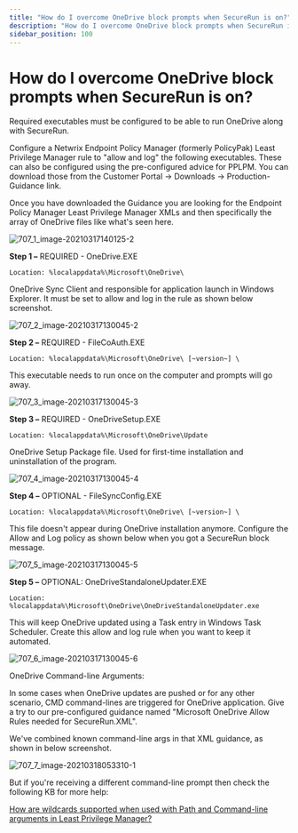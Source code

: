 ```yaml
---
title: "How do I overcome OneDrive block prompts when SecureRun is on?"
description: "How do I overcome OneDrive block prompts when SecureRun is on?"
sidebar_position: 100
---
```


# How do I overcome OneDrive block prompts when SecureRun is on?

Required executables must be configured to be able to run OneDrive along with SecureRun.

Configure a Netwrix Endpoint Policy Manager (formerly PolicyPak) Least Privilege Manager rule to
"allow and log" the following executables. These can also be configured using the pre-configured
advice for PPLPM. You can download those from the Customer Portal → Downloads → Production-Guidance
link.

Once you have downloaded the Guidance you are looking for the Endpoint Policy Manager Least
Privilege Manager XMLs and then specifically the array of OneDrive files like what's seen here.

![707_1_image-20210317140125-2](/images/endpointpolicymanager/troubleshooting/leastprivilege/securerun/707_1_image-20210317140125-2.webp)

**Step 1 –** REQUIRED - OneDrive.EXE

```
Location: %localappdata%\Microsoft\OneDrive\
```

OneDrive Sync Client and responsible for application launch in Windows Explorer. It must be set to
allow and log in the rule as shown below screenshot.

![707_2_image-20210317130045-2](/images/endpointpolicymanager/troubleshooting/leastprivilege/securerun/707_2_image-20210317130045-2.webp)

**Step 2 –** REQUIRED - FileCoAuth.EXE

```
Location: %localappdata%\Microsoft\OneDrive\ [~version~] \
```

This executable needs to run once on the computer and prompts will go away.

![707_3_image-20210317130045-3](/images/endpointpolicymanager/troubleshooting/leastprivilege/securerun/707_3_image-20210317130045-3.webp)

**Step 3 –** REQUIRED - OneDriveSetup.EXE

```
Location: %localappdata%\Microsoft\OneDrive\Update
```

OneDrive Setup Package file. Used for first-time installation and uninstallation of the program.

![707_4_image-20210317130045-4](/images/endpointpolicymanager/troubleshooting/leastprivilege/securerun/707_4_image-20210317130045-4.webp)

**Step 4 –** OPTIONAL - FileSyncConfig.EXE

```
Location: %localappdata%\Microsoft\OneDrive\ [~version~] \
```

This file doesn't appear during OneDrive installation anymore. Configure the Allow and Log policy as
shown below when you got a SecureRun block message.

![707_5_image-20210317130045-5](/images/endpointpolicymanager/troubleshooting/leastprivilege/securerun/707_5_image-20210317130045-5.webp)

**Step 5 –** OPTIONAL: OneDriveStandaloneUpdater.EXE

```
Location: %localappdata%\Microsoft\OneDrive\OneDriveStandaloneUpdater.exe
```

This will keep OneDrive updated using a Task entry in Windows Task Scheduler. Create this allow and
log rule when you want to keep it automated.

![707_6_image-20210317130045-6](/images/endpointpolicymanager/troubleshooting/leastprivilege/securerun/707_6_image-20210317130045-6.webp)

OneDrive Command-line Arguments:

In some cases when OneDrive updates are pushed or for any other scenario, CMD command-lines are
triggered for OneDrive application. Give a try to our pre-configured guidance named "Microsoft
OneDrive Allow Rules needed for SecureRun.XML".

We've combined known command-line args in that XML guidance, as shown in below screenshot.

![707_7_image-20210318053310-1](/images/endpointpolicymanager/troubleshooting/leastprivilege/securerun/707_7_image-20210318053310-1.webp)

But if you're receiving a different command-line prompt then check the following KB for more help:

[How are wildcards supported when used with Path and Command-line arguments in Least Privilege Manager?](/docs/endpointpolicymanager/components/endpointprivilegemanager/knowledgebase/troubleshooting/wildcards.md)
